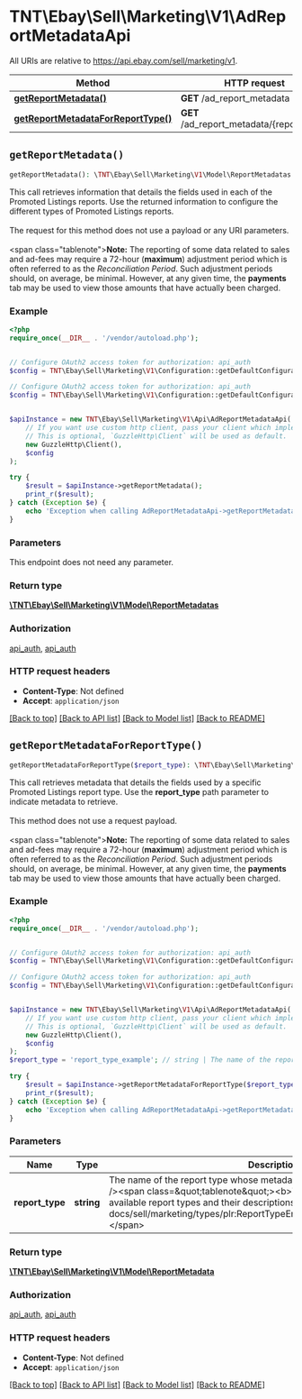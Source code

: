 # TNT\Ebay\Sell\Marketing\V1\AdReportMetadataApi

All URIs are relative to https://api.ebay.com/sell/marketing/v1.

Method | HTTP request | Description
------------- | ------------- | -------------
[**getReportMetadata()**](AdReportMetadataApi.md#getReportMetadata) | **GET** /ad_report_metadata | 
[**getReportMetadataForReportType()**](AdReportMetadataApi.md#getReportMetadataForReportType) | **GET** /ad_report_metadata/{report_type} | 


## `getReportMetadata()`

```php
getReportMetadata(): \TNT\Ebay\Sell\Marketing\V1\Model\ReportMetadatas
```



This call retrieves information that details the fields used in each of the Promoted Listings reports. Use the returned information to configure the different types of Promoted Listings reports.</br></br>The request for this method does not use a payload or any URI parameters.<br/><br/><span class=\"tablenote\"><b>Note:</b> The reporting of some data related to sales and ad-fees may require a 72-hour (<b>maximum</b>) adjustment period which is often referred to as the <i>Reconciliation Period</i>. Such adjustment periods should, on average, be minimal. However, at any given time, the <b>payments</b> tab may be used to view those amounts that have actually been charged.</span>

### Example

```php
<?php
require_once(__DIR__ . '/vendor/autoload.php');


// Configure OAuth2 access token for authorization: api_auth
$config = TNT\Ebay\Sell\Marketing\V1\Configuration::getDefaultConfiguration()->setAccessToken('YOUR_ACCESS_TOKEN');

// Configure OAuth2 access token for authorization: api_auth
$config = TNT\Ebay\Sell\Marketing\V1\Configuration::getDefaultConfiguration()->setAccessToken('YOUR_ACCESS_TOKEN');


$apiInstance = new TNT\Ebay\Sell\Marketing\V1\Api\AdReportMetadataApi(
    // If you want use custom http client, pass your client which implements `GuzzleHttp\ClientInterface`.
    // This is optional, `GuzzleHttp\Client` will be used as default.
    new GuzzleHttp\Client(),
    $config
);

try {
    $result = $apiInstance->getReportMetadata();
    print_r($result);
} catch (Exception $e) {
    echo 'Exception when calling AdReportMetadataApi->getReportMetadata: ', $e->getMessage(), PHP_EOL;
}
```

### Parameters

This endpoint does not need any parameter.

### Return type

[**\TNT\Ebay\Sell\Marketing\V1\Model\ReportMetadatas**](../Model/ReportMetadatas.md)

### Authorization

[api_auth](../../README.md#api_auth), [api_auth](../../README.md#api_auth)

### HTTP request headers

- **Content-Type**: Not defined
- **Accept**: `application/json`

[[Back to top]](#) [[Back to API list]](../../README.md#endpoints)
[[Back to Model list]](../../README.md#models)
[[Back to README]](../../README.md)

## `getReportMetadataForReportType()`

```php
getReportMetadataForReportType($report_type): \TNT\Ebay\Sell\Marketing\V1\Model\ReportMetadata
```



This call retrieves metadata that details the fields used by a specific Promoted Listings report type. Use the <b>report_type</b> path parameter to indicate metadata to retrieve.<br/><br/>This method does not use a request payload.<br/><br/><span class=\"tablenote\"><b>Note:</b> The reporting of some data related to sales and ad-fees may require a 72-hour (<b>maximum</b>) adjustment period which is often referred to as the <i>Reconciliation Period</i>. Such adjustment periods should, on average, be minimal. However, at any given time, the <b>payments</b> tab may be used to view those amounts that have actually been charged.</span>

### Example

```php
<?php
require_once(__DIR__ . '/vendor/autoload.php');


// Configure OAuth2 access token for authorization: api_auth
$config = TNT\Ebay\Sell\Marketing\V1\Configuration::getDefaultConfiguration()->setAccessToken('YOUR_ACCESS_TOKEN');

// Configure OAuth2 access token for authorization: api_auth
$config = TNT\Ebay\Sell\Marketing\V1\Configuration::getDefaultConfiguration()->setAccessToken('YOUR_ACCESS_TOKEN');


$apiInstance = new TNT\Ebay\Sell\Marketing\V1\Api\AdReportMetadataApi(
    // If you want use custom http client, pass your client which implements `GuzzleHttp\ClientInterface`.
    // This is optional, `GuzzleHttp\Client` will be used as default.
    new GuzzleHttp\Client(),
    $config
);
$report_type = 'report_type_example'; // string | The name of the report type whose metadata you want to retrieve.<br /><br /><span class=\"tablenote\"><b>Tip:</b> For details about available report types and their descriptions, refer to the <a href=\"/api-docs/sell/marketing/types/plr:ReportTypeEnum\">ReportTypeEnum</a>.</span>

try {
    $result = $apiInstance->getReportMetadataForReportType($report_type);
    print_r($result);
} catch (Exception $e) {
    echo 'Exception when calling AdReportMetadataApi->getReportMetadataForReportType: ', $e->getMessage(), PHP_EOL;
}
```

### Parameters

Name | Type | Description  | Notes
------------- | ------------- | ------------- | -------------
 **report_type** | **string**| The name of the report type whose metadata you want to retrieve.&lt;br /&gt;&lt;br /&gt;&lt;span class&#x3D;\&quot;tablenote\&quot;&gt;&lt;b&gt;Tip:&lt;/b&gt; For details about available report types and their descriptions, refer to the &lt;a href&#x3D;\&quot;/api-docs/sell/marketing/types/plr:ReportTypeEnum\&quot;&gt;ReportTypeEnum&lt;/a&gt;.&lt;/span&gt; |

### Return type

[**\TNT\Ebay\Sell\Marketing\V1\Model\ReportMetadata**](../Model/ReportMetadata.md)

### Authorization

[api_auth](../../README.md#api_auth), [api_auth](../../README.md#api_auth)

### HTTP request headers

- **Content-Type**: Not defined
- **Accept**: `application/json`

[[Back to top]](#) [[Back to API list]](../../README.md#endpoints)
[[Back to Model list]](../../README.md#models)
[[Back to README]](../../README.md)
